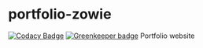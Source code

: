 # portfolio-zowie

[![Codacy Badge](https://api.codacy.com/project/badge/Grade/b92f4c89a3f64261bad5db44cc75a102)](https://app.codacy.com/app/zowie93/portfolio-zowie?utm_source=github.com&utm_medium=referral&utm_content=zowievangeest/portfolio-zowie&utm_campaign=badger)
[![Greenkeeper badge](https://badges.greenkeeper.io/zowievangeest/portfolio-zowie.svg)](https://greenkeeper.io/)
Portfolio website
